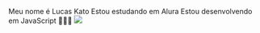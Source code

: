  Meu nome é Lucas Kato 
 Estou estudando em Alura 
 Estou desenvolvendo em JavaScript 🤩🎇✨
![](https://media1.tenor.com/m/iwXHwlY31ecAAAAC/yuji-itadori-suku.gif)

